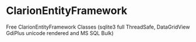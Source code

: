 # ClarionEntityFramework
Free ClarionEntityFramework Classes (sqlite3 full ThreadSafe, DataGridView GdiPlus unicode rendered and MS SQL Bulk)
